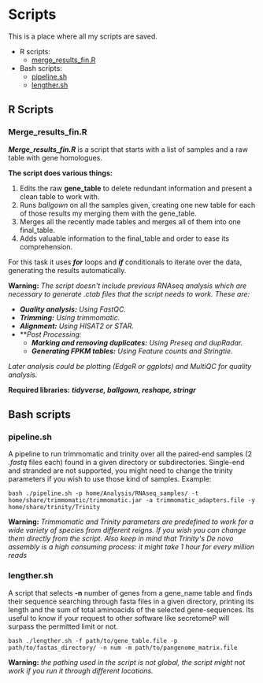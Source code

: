 # Scripts
This is a place where all my scripts are saved.
- R scripts:
    - [merge_results_fin.R](#Merge_results_finr)
- Bash scripts:
    - [pipeline.sh](#pipelinesh)
    - [lengther.sh](#lengthersh)
## R Scripts 

### Merge_results_fin.R 

__*Merge_results_fin.R*__ is a script that starts with a list of samples and a raw table with gene homologues. 

**The script does various things:**
1. Edits the raw **gene_table** to delete redundant information and present a clean table to work with.
2. Runs *ballgown* on all the samples given, creating one new table for each of those results my merging them with the gene_table.
3. Merges all the recently made tables and merges all of them into one final_table.
4. Adds valuable information to the final_table and order to ease its comprehension.

For this task it uses ***for*** loops and ***if*** conditionals to iterate over the data, generating the results automatically.

**Warning:** *The script doesn't include previous RNAseq analysis which are necessary to generate .ctab files that the script needs to work.
These are:*
- ***Quality analysis:** Using FastQC.*
- ***Trimming:** Using trimmomatic.*
- ***Alignment:** Using HISAT2 or STAR.*
- ***Post Processing:*
    - ***Marking and removing duplicates:** Using Preseq and dupRadar.*
    - ***Generating FPKM tables:** Using Feature counts and Stringtie.*

*Later analysis could be plotting (EdgeR or ggplots) and MultiQC for quality analysis.*

**Required libraries:** ***tidyverse, ballgown, reshape, stringr***

## Bash scripts

### pipeline.sh

A pipeline to run trimmomatic and trinity over all the paired-end samples (2 *.fastq* files each) found in a given directory or subdirectories. Single-end and stranded are not supported, you might need to change the trinity parameters if you wish to use those kind of samples.
Example:
~~~
bash ./pipeline.sh -p home/Analysis/RNAseq_samples/ -t home/share/trimmomatic/trimmomatic.jar -a trimmomatic_adapters.file -y home/share/trinity/Trinity  
~~~

**Warning:** *Trimmomatic and Trinity parameters are predefined to work for a wide variety of species from different reigns. If you wish you can change them directly from the script. Also keep in mind that Trinity's De novo assembly is a high consuming process: it might take 1 hour for every million reads* 

### lengther.sh

A script that selects **-n** number of genes from a gene_name table and finds their sequence searching through fasta files in a given directory, printing its length and the sum of total aminoacids of the selected gene-sequences. Its useful to know if your request to other software like secretomeP will surpass the permitted limit or not.

~~~ 
bash ./lengther.sh -f path/to/gene_table.file -p path/to/fastas_directory/ -n num -m path/to/pangenome_matrix.file
~~~

**Warning:**  *the pathing used in the script is not global, the script might not work if you run it through different locations.*
